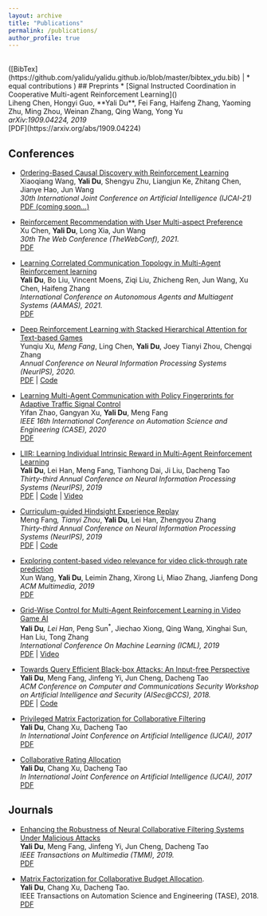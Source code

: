 ```yaml
---
layout: archive
title: "Publications"
permalink: /publications/
author_profile: true
---
```

<br>
([BibTex](https://github.com/yalidu/yalidu.github.io/blob/master/bibtex_ydu.bib) 
| * equal contributions
)
## Preprints 
* [Signal Instructed Coordination in Cooperative Multi-agent Reinforcement Learning]() <br>
Liheng Chen, Hongyi Guo, **Yali Du**, Fei Fang, Haifeng Zhang, Yaoming Zhu, Ming Zhou, Weinan Zhang, Qing Wang, Yong Yu<br>
<i> arXiv:1909.04224, 2019 </i> <br>
[PDF](https://arxiv.org/abs/1909.04224) 

## Conferences
* [Ordering-Based Causal Discovery with Reinforcement Learning]() <br>
Xiaoqiang Wang,
**Yali Du**,
Shengyu Zhu,
Liangjun Ke,
Zhitang Chen,
Jianye Hao,
Jun Wang  <br>
<i> 30th International Joint Conference on Artificial Intelligence (IJCAI-21) </i> <br> 
[PDF (coming soon...)]()

* [Reinforcement Recommendation with User Multi-aspect Preference]() <br>
Xu Chen, **Yali Du**, Long Xia,  Jun Wang <br>
<i> 30th The Web Conference (TheWebConf), 2021.  </i> <br>
 [PDF](https://drive.google.com/file/d/1sgF6G6I2fhOwCGNS3Tfwc12C1y01B2VC/view?usp=sharing)

* [Learning Correlated Communication Topology in Multi-Agent Reinforcement learning]() <br>
**Yali Du**,  Bo Liu, Vincent Moens, Ziqi Liu,  Zhicheng Ren,  Jun Wang, Xu Chen, Haifeng Zhang <br>
<i> International Conference on Autonomous Agents and Multiagent Systems (AAMAS), 2021.  </i> <br>
 [PDF](http://www.ifaamas.org/Proceedings/aamas2021/pdfs/p456.pdf)

* [Deep Reinforcement Learning with Stacked Hierarchical Attention for Text-based Games]() <br>
Yunqiu Xu<sup>*</sup>, Meng Fang<sup>*</sup>, Ling Chen, **Yali Du**, Joey Tianyi Zhou, Chengqi Zhang <br>
<i> Annual Conference on Neural Information Processing Systems (NeurIPS), 2020.  </i> <br>
 [PDF](https://arxiv.org/abs/2010.11655)
| [Code](https://github.com/YunqiuXu/SHA-KG)

* [Learning Multi-Agent Communication with Policy Fingerprints for Adaptive Traffic Signal Control]() <br>
Yifan Zhao, Gangyan Xu, **Yali Du**, Meng Fang <br>
<i> IEEE 16th International Conference on Automation Science and Engineering (CASE), 2020 </i> <br>
 [PDF](https://ieeexplore.ieee.org/document/9216981)
 
* [LIIR: Learning Individual Intrinsic Reward in Multi-Agent Reinforcement Learning]() <br>
**Yali Du**, Lei Han, Meng Fang, Tianhong Dai, Ji Liu, Dacheng Tao<br>
<i> Thirty-third Annual Conference on Neural Information Processing Systems (NeurIPS), 2019 </i> <br>
[PDF](http://papers.nips.cc/paper/8691-liir-learning-individual-intrinsic-reward-in-multi-agent-reinforcement-learning.pdf) 
| [Code](https://github.com/yalidu/liir)
| [Video](https://drive.google.com/file/d/1JZFRF2cDoBQLzgxRg3I2fgAAnLEvH-01/view)

* [Curriculum-guided Hindsight Experience Replay]() <br>
Meng Fang<sup>*</sup>, Tianyi Zhou<sup>*</sup>, **Yali Du**, Lei Han, Zhengyou Zhang <br>
<i> Thirty-third Annual Conference on Neural Information Processing Systems (NeurIPS), 2019 </i> <br>
[PDF](https://papers.nips.cc/paper/9425-curriculum-guided-hindsight-experience-replay.pdf)
| [Code](https://github.com/mengf1/cher)

* [Exploring content-based video relevance for video click-through rate prediction]() <br>
Xun Wang, **Yali Du**, Leimin Zhang, Xirong Li, Miao Zhang, Jianfeng Dong <br>
<i> ACM Multimedia, 2019</i> <br>
[PDF](https://dl.acm.org/doi/pdf/10.1145/3343031.3356053)

* [Grid-Wise Control for Multi-Agent Reinforcement Learning in Video Game AI]() <br>
 **Yali Du**<sup>*</sup>, Lei Han<sup>*</sup>, Peng Sun<sup>*</sup>, Jiechao Xiong, Qing Wang, Xinghai Sun, Han Liu, Tong Zhang <br>
<i> International Conference On Machine Learning (ICML), 2019</i> <br>
[PDF](http://proceedings.mlr.press/v97/han19a/han19a.pdf)
| [Video](https://www.youtube.com/watch?v=LTcr01iTgZA)
* [Towards Query Efficient Black-box Attacks: An Input-free Perspective]() <br>
**Yali Du**, Meng Fang, Jinfeng Yi, Jun Cheng, Dacheng Tao <br>
<i> ACM Conference on Computer and Communications Security Workshop on
Artificial Intelligence and Security (AISec@CCS), 2018. </i> <br>
[PDF](https://dl.acm.org/doi/pdf/10.1145/3270101.3270106) |
[Code](https://github.com/yalidu/input-free-attack)

* [Privileged Matrix Factorization for Collaborative Filtering]() <br>
**Yali Du**, Chang Xu, Dacheng Tao <br>
<i>  In International Joint Conference on Artificial Intelligence (IJCAI), 2017 </i> <br>
[PDF](https://opus.lib.uts.edu.au/bitstream/10453/126369/1/0223.pdf)

* [Collaborative Rating Allocation]() <br>
**Yali Du**, Chang Xu, Dacheng Tao <br>
<i>In International Joint Conference on Artificial Intelligence (IJCAI), 2017  </i> <br>
[PDF](https://opus.lib.uts.edu.au/bitstream/10453/126336/4/ijcai17-Collaborative%20Rating%20Allocation.pdf)

## Journals
* [ Enhancing the Robustness of Neural Collaborative Filtering Systems Under Malicious Attacks]() <br>
**Yali Du**, Meng Fang, Jinfeng Yi, Jun Cheng, Dacheng Tao <br>
<i> IEEE Transactions on Multimedia (TMM), 2019.  </i> <br>
[PDF](https://ieeexplore.ieee.org/stamp/stamp.jsp?arnumber=8576563)

*  [Matrix Factorization for Collaborative Budget Allocation](). <br>
**Yali Du**, Chang Xu, Dacheng Tao. <br>
IEEE Transactions on Automation Science and Engineering (TASE), 2018. <br>
[PDF](https://ieeexplore.ieee.org/stamp/stamp.jsp?arnumber=8437150)


